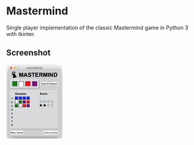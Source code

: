 # Mastermind
Single player implementation of the classic Mastermind game in Python 3 with tkinter.

## Screenshot
<img src="https://github.com/kuoalan/Mastermind/blob/main/images/mastermind_screenshot.png" width="150">
